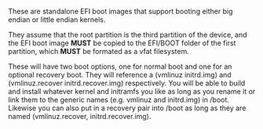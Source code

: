 These are standalone EFI boot images that support booting either big endian or little endian kernels.

They assume that the root partition is the third partition of the device, and the EFI boot image <b>MUST</b> be copied to the EFI/BOOT folder of the first partition, which <b>MUST</b> be formated as a vfat filesystem.

These will have two boot options, one for normal boot and one for an optional recovery boot. They will reference a (vmlinuz initrd.img) and (vmlinuz.recover initrd.recover.img) respectively. You will be able to build and install whatever kernel and initramfs you like as long as you rename it or link them to the generic names (e.g. vmlinuz and initrd.img) in /boot. Likewise you can also put in a recovery pair into /boot as long as they are named (vmlinuz.recover, initrd.recover.img).
